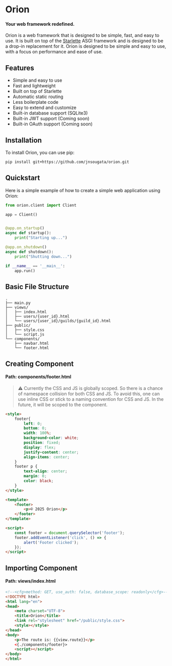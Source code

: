 # Orion 

#### Your web framework redefined.

Orion is a web framework that is designed to be simple, fast, and easy to use. It is built on top of the [Starlette](https://www.starlette.io/) ASGI framework and is designed to be a drop-in replacement for it. Orion is designed to be simple and easy to use, with a focus on performance and ease of use.

## Features
- Simple and easy to use
- Fast and lightweight
- Built on top of Starlette
- Automatic static routing
- Less boilerplate code
- Easy to extend and customize
- Built-in database support (SQLite3)
- Built-in JWT support (Coming soon)
- Built-in OAuth support (Coming soon)

## Installation
To install Orion, you can use pip:

```bash
pip install git+https://github.com/jnsougata/orion.git
```

## Quickstart
Here is a simple example of how to create a simple web application using Orion:

```python
from orion.client import Client

app = Client()


@app.on_startup()
async def startup():
    print("Starting up...")

@app.on_shutdown()
async def shutdown():
    print("Shutting down...")

if __name__ == '__main__':
    app.run()
```
## Basic File Structure
```
.
├── main.py
├── views/
│   ├── index.html
│   ├── users/{user_id}.html
│   └── users/{user_id}/guilds/{guild_id}.html
├── public/
│   ├── style.css
│   └── script.js
└── components/
    ├── navbar.html
    └── footer.html
```
## Creating Component
#### Path: components/footer.html
> ⚠️ Currently the CSS and JS is globally scoped. 
So there is a chance of namespace collision for both CSS and JS.
To avoid this, one can use inline CSS or stick to a naming convention for CSS and JS.
In the future, it will be scoped to the component.
```html
<style>
    footer{
        left: 0;
        bottom: 0;
        width: 100%;
        background-color: white;
        position: fixed;
        display: flex;
        justify-content: center;
        align-items: center;
    }
    footer p {
        text-align: center;
        margin: 0;
        color: black;
    }
</style>

<template>
    <footer>
        <p>© 2025 Orion</p>
    </footer>
</template>

<script>
    const footer = document.querySelector('footer');
    footer.addEventListener('click', () => {
        alert('Footer clicked');
    });
</script>
```
## Importing Component
#### Path: views/index.html
```html
<!--<cfg>method: GET, use_auth: false, database_scope: readonly</cfg>-->
<!DOCTYPE html>
<html lang="en">
<head>
    <meta charset="UTF-8">
    <title>Orion</title>
    <link rel="stylesheet" href="/public/style.css">
    <style></style>
</head>
<body>
    <p>The route is: {{view.route}}</p>
    <{./components/footer}>
    <script></script>
</body>
</html>
```